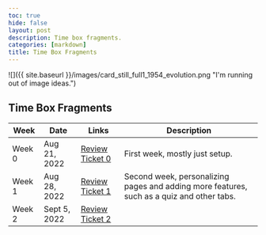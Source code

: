 ```yaml
---
toc: true
hide: false
layout: post
description: Time box fragments.
categories: [markdown]
title: Time Box Fragments
---
```

![]({{ site.baseurl }}/images/card_still_full1_1954_evolution.png "I'm running out of image ideas.")

## Time Box Fragments

| Week| Date | Links | Description |
|-|-|-|-----|
| Week 0 | Aug 21, 2022 | [Review Ticket 0](https://github.com/keiraokimoto/Fastpages/issues/2#issue-1345736254) | First week, mostly just setup. |
| Week 1 | Aug 28, 2022 | [Review Ticket 1](https://github.com/keiraokimoto/Fastpages/issues/3#issue-1353755215) | Second week, personalizing pages and adding more features, such as a quiz and other tabs. |
| Week 2 | Sept 5, 2022 | [Review Ticket 2]()  |  |
